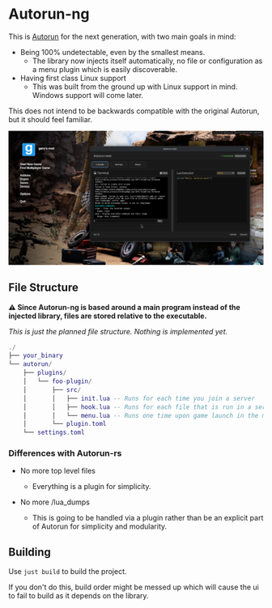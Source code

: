 # Autorun-ng

This is [Autorun](https://github.com/Vurv78/Autorun-rs) for the next generation, with two main goals in mind:

- Being 100% undetectable, even by the smallest means.
    - The library now injects itself automatically, no file or configuration as a menu plugin which is easily discoverable.
- Having first class Linux support
    - This was built from the ground up with Linux support in mind. Windows support will come later.

This does not intend to be backwards compatible with the original Autorun, but it should feel familiar.

![showcase](./assets/showcase.png)

## File Structure

**⚠️ Since Autorun-ng is based around a main program instead of the injected library, files are stored relative to the executable.**

_This is just the planned file structure. Nothing is implemented yet._

```lua
./
├── your_binary
└── autorun/
    ├── plugins/
    │   └── foo-plugin/
    │       ├── src/
    │       │   ├── init.lua -- Runs for each time you join a server
    │       │   ├── hook.lua -- Runs for each file that is run in a server
    │       │   └── menu.lua -- Runs one time upon game launch in the menu
    │       └── plugin.toml
    └── settings.toml
```

### Differences with Autorun-rs

- No more top level files
    - Everything is a plugin for simplicity.

- No more /lua_dumps
    - This is going to be handled via a plugin rather than be an explicit part of Autorun for simplicity and modularity.

## Building

Use `just build` to build the project.

If you don't do this, build order might be messed up which will cause the ui to fail to build as it depends on the library.
